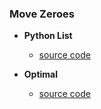 ### Move Zeroes

- **Python List**
    - [source code](source/pythonList.py)

- **Optimal**
    - [source code](source/optimal.py)